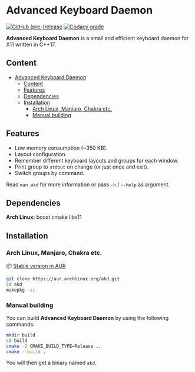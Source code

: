 # Advanced Keyboard Daemon

[![GitHub (pre-)release](https://img.shields.io/github/release/Shatur95/akd/all.svg)](https://github.com/Shatur95/akd/releases)
[![Codacy grade](https://img.shields.io/codacy/grade/6a80ccb47c11497c8e89efa52d5714b7.svg)](https://app.codacy.com/project/Shatur95/akd/dashboard)

**Advanced Keyboard Daemon** is a small and efficient keyboard daemon for X11 written in C++17.

## Content

- [Advanced Keyboard Daemon](#advanced-keyboard-daemon)
  - [Content](#content)
  - [Features](#features)
  - [Dependencies](#dependencies)
  - [Installation](#installation)
    - [Arch Linux, Manjaro, Chakra etc.](#arch-linux-manjaro-chakra-etc)
    - [Manual building](#manual-building)

## Features

- Low memory consumption (~350 KB).
- Layout configuration.
- Remember different keyboard layouts and groups for each window.
- Print group to `stdout` on change (or just once and exit).
- Switch groups by command.

Read `man akd` for more information or pass `-h` / `--help` as argument.

## Dependencies

**Arch Linux:** boost cmake libx11

## Installation

### Arch Linux, Manjaro, Chakra etc.

:package: [Stable version in AUR](https://aur.archlinux.org/packages/akd)

```bash
git clone https://aur.archlinux.org/akd.git
cd akd
makepkg -si
```

### Manual building

You can build **Advanced Keyboard Daemon** by using the following commands:

```bash
mkdir build
cd build
cmake -D CMAKE_BUILD_TYPE=Release ..
cmake --build .
```

You will then get a binary named `akd`.

